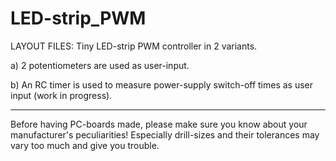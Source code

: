 
LED-strip_PWM
=============

LAYOUT FILES: Tiny LED-strip PWM controller in 2 variants.

a) 2 potentiometers are used as user-input.

b) An RC timer is used to measure power-supply switch-off times as
   user input (work in progress).


---

Before having PC-boards made, please make sure you know about your manufacturer's peculiarities!
Especially drill-sizes and their tolerances may vary too much and give you trouble.

